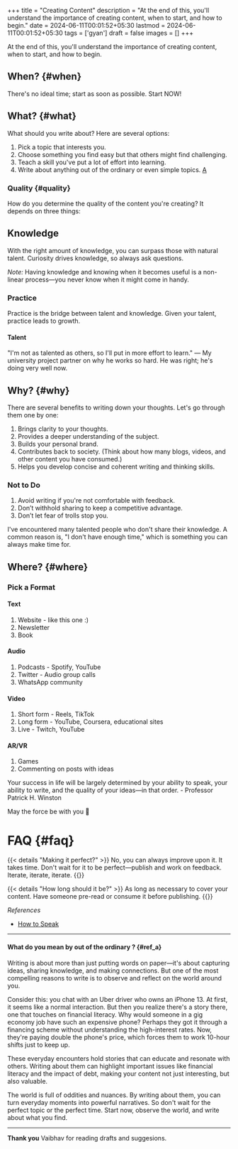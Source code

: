+++
title = "Creating Content"
description = "At the end of this, you'll understand the importance of creating content, when to start, and how to begin."
date = 2024-06-11T00:01:52+05:30
lastmod = 2024-06-11T00:01:52+05:30
tags = ['gyan']
draft = false
images = []
+++

At the end of this, you'll understand the importance of creating content, when to start, and how to begin.

## When? {#when}

There's no ideal time; start as soon as possible. Start NOW!

## What? {#what}

What should you write about? Here are several options:

1. Pick a topic that interests you.
2. Choose something you find easy but that others might find challenging.
3. Teach a skill you've put a lot of effort into learning.
4. Write about anything out of the ordinary or even simple topics. [A](#ref_a)

### Quality {#quality}

How do you determine the quality of the content you're creating? It depends on three things:

## Knowledge

With the right amount of knowledge, you can surpass those with natural talent. Curiosity drives knowledge, so always ask questions.

*Note:* Having knowledge and knowing when it becomes useful is a non-linear process—you never know when it might come in handy.

### Practice

Practice is the bridge between talent and knowledge. Given your talent, practice leads to growth.

#### Talent

"I'm not as talented as others, so I'll put in more effort to learn." — My university project partner on why he works so hard. He was right; he's doing very well now.

## Why? {#why}

There are several benefits to writing down your thoughts. Let's go through them one by one:

1. Brings clarity to your thoughts.
2. Provides a deeper understanding of the subject.
3. Builds your personal brand.
4. Contributes back to society. (Think about how many blogs, videos, and other content you have consumed.)
5. Helps you develop concise and coherent writing and thinking skills.

### Not to Do

1. Avoid writing if you're not comfortable with feedback.
2. Don’t withhold sharing to keep a competitive advantage.
3. Don’t let fear of trolls stop you.

I've encountered many talented people who don't share their knowledge. A common reason is, "I don't have enough time," which is something you can always make time for.

## Where? {#where}

### Pick a Format

#### Text

1. Website - like this one :)
2. Newsletter
3. Book

#### Audio

1. Podcasts - Spotify, YouTube
2. Twitter - Audio group calls
3. WhatsApp community

#### Video

1. Short form - Reels, TikTok
2. Long form - YouTube, Coursera, educational sites
3. Live - Twitch, YouTube

#### AR/VR

1. Games
2. Commenting on posts with ideas

Your success in life will be largely determined by your ability to speak, your ability to write, and the quality of your ideas—in that order. - Professor Patrick H. Winston

May the force be with you 🧙

# FAQ {#faq}

{{< details "Making it perfect?" >}}
No, you can always improve upon it. It takes time. Don't wait for it to be perfect—publish and work on feedback. Iterate, iterate, iterate.
{{</details>}}

{{< details "How long should it be?" >}}
As long as necessary to cover your content. Have someone pre-read or consume it before publishing.
{{</details>}}

_References_
- [How to Speak](https://ocw.mit.edu/courses/res-tll-005-how-to-speak-january-iap-2018/)

---

#### What do you mean by out of the ordinary ? {#ref_a}

Writing is about more than just putting words on paper—it's about capturing ideas, sharing knowledge, and making connections. But one of the most compelling reasons to write is to observe and reflect on the world around you.

Consider this: you chat with an Uber driver who owns an iPhone 13. At first, it seems like a normal interaction. But then you realize there's a story there, one that touches on financial literacy. Why would someone in a gig economy job have such an expensive phone? Perhaps they got it through a financing scheme without understanding the high-interest rates. Now, they're paying double the phone's price, which forces them to work 10-hour shifts just to keep up.

These everyday encounters hold stories that can educate and resonate with others. Writing about them can highlight important issues like financial literacy and the impact of debt, making your content not just interesting, but also valuable.

The world is full of oddities and nuances. By writing about them, you can turn everyday moments into powerful narratives. So don't wait for the perfect topic or the perfect time. Start now, observe the world, and write about what you find.

---

**Thank you** Vaibhav for reading drafts and suggesions.
